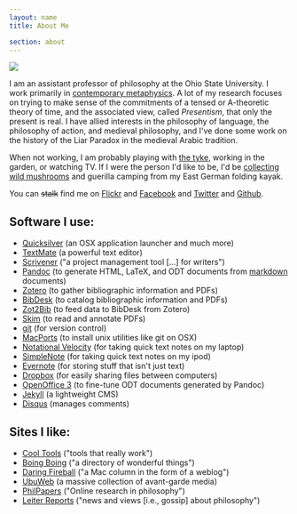 ```yaml
---
layout: name
title: About Me

section: about
---
```


<img class="gravatar" src="http://www.gravatar.com/avatar.php?gravatar_id=f5c32764cbb1669dd68cb9130ee9fe86" />

I am an assistant professor of philosophy at the Ohio State University. I work primarily in [contemporary metaphysics](http://plato.stanford.edu/entries/metaphysics/ "metaphysics"). A lot of my research focuses on trying to make sense of the commitments of a tensed or A-theoretic theory of time, and the associated view, called *Presentism*, that only the present is real. I have allied interests in the philosophy of language, the philosophy of action, and medieval philosophy, and I've done some work on the history of the Liar Paradox in the medieval Arabic tradition.

When not working, I am probably playing with [the tyke](http://flickr.com/photos/davsans/tags/hazel/), working in the garden, or watching TV. If I were the person I'd like to be, I'd be [collecting wild mushrooms](http://morelmushroomhunting.com/morelfinds.html) and guerilla camping from my East German folding kayak.

You can ~~stalk~~ find me on [Flickr](http://www.flickr.com/photos/davsans/) and [Facebook](http://www.facebook.com/people/David_Sanson/12455093) and [Twitter](http://twitter.com/davsans22) and [Github](http://github.com/dsanson).

## Software I use:

* [Quicksilver](http://code.google.com/p/blacktree-alchemy/) (an OSX application launcher and much more)
* [TextMate](http://macromates.com/) (a powerful text editor)
* [Scrivener](http://www.literatureandlatte.com/scrivener.html) ("a project management tool [...] for writers")
* [Pandoc](http://johnmacfarlane.net/pandoc/) (to generate HTML, LaTeX, and ODT documents from [markdown](http://daringfireball.net/projects/markdown/) documents)
* [Zotero](http://www.zotero.org/) (to gather bibliographic information and PDFs)
* [BibDesk](http://bibdesk.sourceforge.net/) (to catalog bibliographic information and PDFs)
* [Zot2Bib](http://mackerron.com/zot2bib/) (to feed data to BibDesk from Zotero)
* [Skim](http://skim-app.sourceforge.net/) (to read and annotate PDFs)
* [git](http://git.or.cz/) (for version control)
* [MacPorts](http://www.macports.org/) (to install unix utilities like git on OSX)
* [Notational Velocity](http://notational.net/) (for taking quick text notes on my laptop)
* [SimpleNote](http://simplenoteapp.com/) (for taking quick text notes on my ipod)
* [Evernote](http://www.evernote.com/) (for storing stuff that isn't just text)
* [Dropbox](https://www.getdropbox.com/referrals/NTg1MzM4OQ) (for easily sharing files between computers)
* [OpenOffice 3](http://www.openoffice.org/) (to fine-tune ODT documents generated by Pandoc)
* [Jekyll](http://jekyllrb.com/) (a lightweight CMS)
* [Disqus](http://disqus.com/) (manages comments)

## Sites I like:

-	[Cool Tools](http://www.kk.org/cooltools/) ("tools that really work")
-	[Boing Boing](http://www.boingboing.net) ("a directory of wonderful things")
-   [Daring Fireball](http://daringfireball.net/) ("a Mac column in the form of a weblog")
-	[UbuWeb](http://www.ubu.com/) (a massive collection of avant-garde media)
-	[PhilPapers](http://philpapers.org/) ("Online research in philosophy")
-	[Leiter Reports](http://leiterreports.typepad.com/) ("news and views [i.e., gossip] about philosophy")

